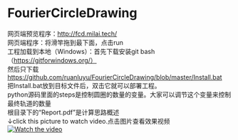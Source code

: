 # FourierCircleDrawing
网页端预览程序：http://fcd.milai.tech/    
网页端程序：将滑竿拖到最下面，点击run  
工程加载到本地（Windows）：首先下载安装git bash（https://gitforwindows.org/）  
然后只下载 https://github.com/ruanluyu/FourierCircleDrawing/blob/master/Install.bat  
把Install.bat放到目标文件后，双击它就可以部署工程。  
python源码里面的steps是控制圆圈的数量的变量。大家可以调节这个变量来控制最终轨道的数量  
根目录下的“Report.pdf”是计算思路概述  
↓click this picture to watch video.点击图片查看效果视频  
[![Watch the video](https://raw.githubusercontent.com/ruanluyu/FourierCircleDrawing/master/Resource/miku.jpg)](https://www.bilibili.com/video/av28374720)
